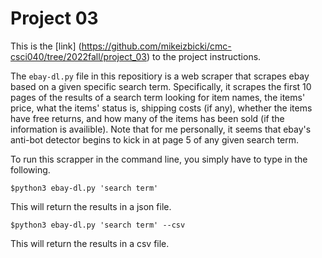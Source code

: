 # Project 03
This is the [link] (https://github.com/mikeizbicki/cmc-csci040/tree/2022fall/project_03) to the project instructions. 

The `ebay-dl.py` file in this repositiory is a web scraper that scrapes ebay based on a given specific search term. Specifically, it scrapes the first 10 pages of the results of a search term looking for item names, the items' price, what the items' status is, shipping costs (if any), whether the items have free returns, and how many of the items has been sold (if the information is availible). Note that for me personally, it seems that ebay's anti-bot detector begins to kick in at page 5 of any given search term. 

To run this scrapper in the command line, you simply have to type in the following. 

```
$python3 ebay-dl.py 'search term' 

```

This will return the results in a json file. 

```
$python3 ebay-dl.py 'search term' --csv

```
This will return the results in a csv file. 

